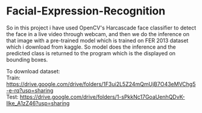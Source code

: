 # Facial-Expression-Recognition
So in this project i have used OpenCV's Harcascade face classifier to detect the face in a live video through webcam, and then we do the inference on that image with a pre-trained model which is trained on FER 2013 dataset which i download from kaggle. So model does the inference and the predicted class is returned to the program which is the displayed on bounding boxes.  

To download dataset:  
Train: https://drive.google.com/drive/folders/1F3ui2L5Z24mQmUjB7O43eMVChg5-e-rq?usp=sharing  
Test: https://drive.google.com/drive/folders/1-sPkkNc17GoaUenhQDvK-llke_A1zZ46?usp=sharing
